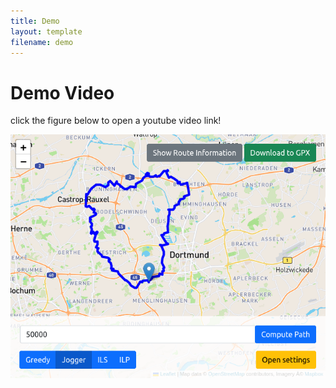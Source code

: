 ```yaml
---
title: Demo
layout: template
filename: demo
--- 
```


# Demo Video 
click the figure below to open a youtube video link!


[![Demo Video](figs/UIroute.png)](https://www.youtube.com/watch?v=1yXoEF6kSD8)
